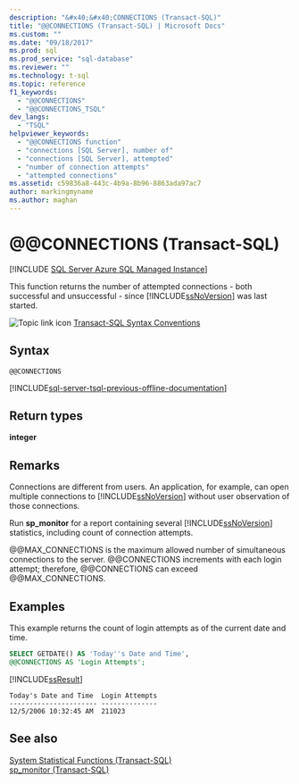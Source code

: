 ```yaml
---
description: "&#x40;&#x40;CONNECTIONS (Transact-SQL)"
title: "@@CONNECTIONS (Transact-SQL) | Microsoft Docs"
ms.custom: ""
ms.date: "09/18/2017"
ms.prod: sql
ms.prod_service: "sql-database"
ms.reviewer: ""
ms.technology: t-sql
ms.topic: reference
f1_keywords: 
  - "@@CONNECTIONS"
  - "@@CONNECTIONS_TSQL"
dev_langs: 
  - "TSQL"
helpviewer_keywords: 
  - "@@CONNECTIONS function"
  - "connections [SQL Server], number of"
  - "connections [SQL Server], attempted"
  - "number of connection attempts"
  - "attempted connections"
ms.assetid: c59836a8-443c-4b9a-8b96-8863ada97ac7
author: markingmyname
ms.author: maghan
---
```

# &#x40;&#x40;CONNECTIONS (Transact-SQL)
[!INCLUDE [SQL Server Azure SQL Managed Instance](../../includes/applies-to-version/sql-asdbmi.md)]

This function returns the number of attempted connections - both successful and unsuccessful - since [!INCLUDE[ssNoVersion](../../includes/ssnoversion-md.md)] was last started.
  
![Topic link icon](../../database-engine/configure-windows/media/topic-link.gif "Topic link icon") [Transact-SQL Syntax Conventions](../../t-sql/language-elements/transact-sql-syntax-conventions-transact-sql.md)
  
## Syntax  
  
```syntaxsql
@@CONNECTIONS  
```  

[!INCLUDE[sql-server-tsql-previous-offline-documentation](../../includes/sql-server-tsql-previous-offline-documentation.md)]

## Return types
**integer**
  
## Remarks  
Connections are different from users. An application, for example, can open multiple connections to [!INCLUDE[ssNoVersion](../../includes/ssnoversion-md.md)] without user observation of those connections.
  
Run **sp_monitor** for a report containing several [!INCLUDE[ssNoVersion](../../includes/ssnoversion-md.md)] statistics, including count of connection attempts.
  
@@MAX_CONNECTIONS is the maximum allowed number of simultaneous connections to the server. @@CONNECTIONS increments with each login attempt; therefore, @@CONNECTIONS can exceed @@MAX_CONNECTIONS.
  
## Examples  
This example returns the count of login attempts as of the current date and time.
  
```sql
SELECT GETDATE() AS 'Today''s Date and Time',   
@@CONNECTIONS AS 'Login Attempts';  
```  
  
[!INCLUDE[ssResult](../../includes/ssresult-md.md)]
  
``` 
Today's Date and Time  Login Attempts  
---------------------- --------------  
12/5/2006 10:32:45 AM  211023         
```  
  
## See also
[System Statistical Functions &#40;Transact-SQL&#41;](../../t-sql/functions/system-statistical-functions-transact-sql.md)  
[sp_monitor &#40;Transact-SQL&#41;](../../relational-databases/system-stored-procedures/sp-monitor-transact-sql.md)
  
  
